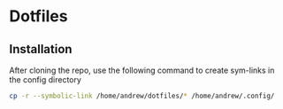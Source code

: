 # Dotfiles

## Installation
After cloning the repo, use the following command to create sym-links in the config directory

```sh
cp -r --symbolic-link /home/andrew/dotfiles/* /home/andrew/.config/
```

